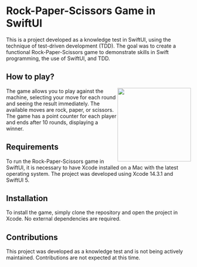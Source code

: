 # Rock-Paper-Scissors Game in SwiftUI
This is a project developed as a knowledge test in SwiftUI, using the 
technique of test-driven development (TDD). The goal was to create a 
functional Rock-Paper-Scissors game to demonstrate skills in Swift 
programming, the use of SwiftUI, and TDD.

## How to play?
<img 
src="https://media.giphy.com/media/v1.Y2lkPTc5MGI3NjExYTg4aWN3NXBhd3Y2YzQ0MzU4bnQycWNtYzFoNHY5bDI3a254cW5iNiZlcD12MV9pbnRlcm5hbF9naWZfYnlfaWQmY3Q9Zw/UI3b3hX4JOe0lQh4BW/giphy.gif" 
width="200" align="right">
The game allows you to play against the machine, selecting your move for 
each round and seeing the result immediately. The available moves are 
rock, paper, or scissors. The game has a point counter for each player and 
ends after 10 rounds, displaying a winner.

## Requirements
To run the Rock-Paper-Scissors game in SwiftUI, it is necessary to have 
Xcode installed on a Mac with the latest operating system. The project was 
developed using Xcode 14.3.1 and SwiftUI 5.

## Installation
To install the game, simply clone the repository and open the project in 
Xcode. No external dependencies are required.

## Contributions
This project was developed as a knowledge test and is not being actively 
maintained. Contributions are not expected at this time.


